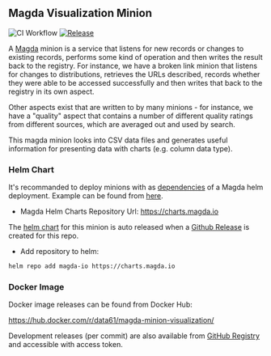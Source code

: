 ## Magda Visualization Minion

![CI Workflow](https://github.com/magda-io/magda-minion-visualization/workflows/Main%20CI%20Workflow/badge.svg?branch=master) [![Release](https://img.shields.io/github/release/magda-io/magda-minion-visualization.svg)](https://github.com/magda-io/magda-minion-visualization/releases)

A [Magda](https://github.com/magda-io/magda) minion is a service that listens for new records or changes to existing records, performs some kind of operation and then writes the result back to the registry. For instance, we have a broken link minion that listens for changes to distributions, retrieves the URLs described, records whether they were able to be accessed successfully and then writes that back to the registry in its own aspect.

Other aspects exist that are written to by many minions - for instance, we have a "quality" aspect that contains a number of different quality ratings from different sources, which are averaged out and used by search.

This magda minion looks into CSV data files and generates useful information for presenting data with charts (e.g. column data type).

### Helm Chart

It's recommanded to deploy minions with as [dependencies](https://helm.sh/docs/topics/chart_best_practices/dependencies/) of a Magda helm deployment. Example can be found from [here](https://github.com/magda-io/magda-config).

-   Magda Helm Charts Repository Url: https://charts.magda.io

The [helm chart](https://helm.sh/docs/topics/charts/) for this minion is auto released when a [Github Release](https://help.github.com/en/github/administering-a-repository/creating-releases) is created for this repo.

-   Add repository to helm:

```bash
helm repo add magda-io https://charts.magda.io
```

### Docker Image

Docker image releases can be found from Docker Hub:

https://hub.docker.com/r/data61/magda-minion-visualization/

Development releases (per commit) are also available from [GitHub Registry](https://github.com/magda-io/magda-minion-visualization/packages) and accessible with access token.
